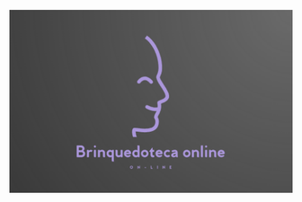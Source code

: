 ![Logo BrinquedotecaOnline](https://github.com/MuriloNogr/CheckPoint2-JavaAdvanced/blob/main/BrinquedoTeca.png)
